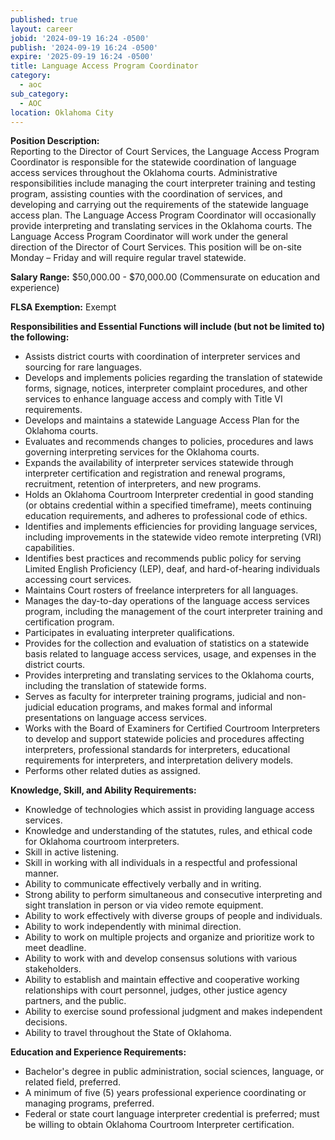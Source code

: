 ```yaml
---
published: true
layout: career
jobid: '2024-09-19 16:24 -0500'
publish: '2024-09-19 16:24 -0500'
expire: '2025-09-19 16:24 -0500'
title: Language Access Program Coordinator
category:
  - aoc
sub_category:
  - AOC
location: Oklahoma City
---
```

**Position Description:**  
Reporting to the Director of Court Services, the Language Access Program Coordinator is responsible for the statewide coordination of language access services throughout the Oklahoma courts. Administrative responsibilities include managing the court interpreter training and testing program, assisting counties with the coordination of services, and developing and carrying out the requirements of the statewide language access plan. The Language Access Program Coordinator will occasionally provide interpreting and translating services in the Oklahoma courts. The Language Access Program Coordinator will work under the general direction of the Director of Court Services. This position will be on-site Monday – Friday and will require regular travel statewide. 

**Salary Range:** $50,000.00 - $70,000.00 (Commensurate on education and experience)

**FLSA Exemption:** Exempt

**Responsibilities and Essential Functions will include (but not be limited to) the following:**  
- Assists district courts with coordination of interpreter services and sourcing for rare languages.
- Develops and implements policies regarding the translation of statewide forms, signage, notices, interpreter complaint procedures, and other services to enhance language access and comply with Title VI requirements.
- Develops and maintains a statewide Language Access Plan for the Oklahoma courts.
- Evaluates and recommends changes to policies, procedures and laws governing interpreting services for the Oklahoma courts.
- Expands the availability of interpreter services statewide through interpreter certification and registration and renewal programs, recruitment, retention of interpreters, and new programs.
- Holds an Oklahoma Courtroom Interpreter credential in good standing (or obtains credential within a specified timeframe), meets continuing education requirements, and adheres to professional code of ethics.
- Identifies and implements efficiencies for providing language services, including improvements in the statewide video remote interpreting (VRI) capabilities.
- Identifies best practices and recommends public policy for serving Limited English Proficiency (LEP), deaf, and hard-of-hearing individuals accessing court services.
- Maintains Court rosters of freelance interpreters for all languages.
- Manages the day-to-day operations of the language access services program, including the management of the court interpreter training and certification program.
- Participates in evaluating interpreter qualifications.
- Provides for the collection and evaluation of statistics on a statewide basis related to language access services, usage, and expenses in the district courts.
- Provides interpreting and translating services to the Oklahoma courts, including the translation of statewide forms.
- Serves as faculty for interpreter training programs, judicial and non-judicial education programs, and makes formal and informal presentations on language access services.
- Works with the Board of Examiners for Certified Courtroom Interpreters to develop and support statewide policies and procedures affecting interpreters, professional standards for interpreters, educational requirements for interpreters, and interpretation delivery models.
- Performs other related duties as assigned.

**Knowledge, Skill, and Ability Requirements:**   
- Knowledge of technologies which assist in providing language access services.
- Knowledge and understanding of the statutes, rules, and ethical code for Oklahoma courtroom interpreters.
- Skill in active listening.
- Skill in working with all individuals in a respectful and professional manner.
- Ability to communicate effectively verbally and in writing.
- Strong ability to perform simultaneous and consecutive interpreting and sight translation in person or via video remote equipment.
- Ability to work effectively with diverse groups of people and individuals.
- Ability to work independently with minimal direction.
- Ability to work on multiple projects and organize and prioritize work to meet deadline.
- Ability to work with and develop consensus solutions with various stakeholders.
- Ability to establish and maintain effective and cooperative working relationships with court personnel, judges, other justice agency partners, and the public.
- Ability to exercise sound professional judgment and makes independent decisions.
- Ability to travel throughout the State of Oklahoma.

**Education and Experience Requirements:**  
- Bachelor's degree in public administration, social sciences, language, or related field, preferred.
- A minimum of five (5) years professional experience coordinating or managing programs, preferred.
- Federal or state court language interpreter credential is preferred; must be willing to obtain Oklahoma Courtroom Interpreter certification.
